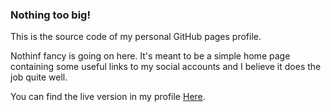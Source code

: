 <h3>Nothing too big!</h3>
<p>This is the source code of my personal GitHub pages profile.</p>
<p>Nothinf fancy is going on here. It's meant to be a simple home page containing some useful links to my social accounts and I believe it does the job quite well.</p>
<p>You can find the live version in my profile <a href="https://danamira.github.io" target="_blank">Here</a>.</p>